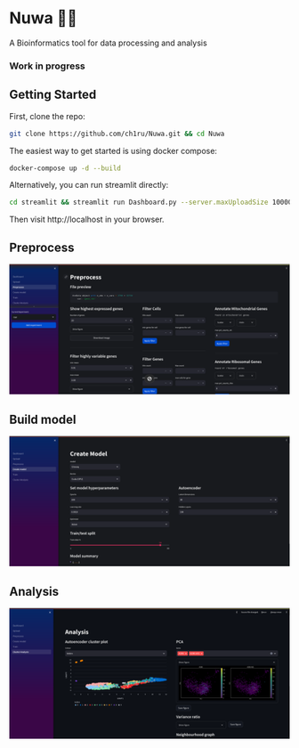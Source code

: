 # Nuwa 🧬🐍
A Bioinformatics tool for data processing and analysis

### **Work in progress**

## Getting Started

First, clone the repo:
```bash
git clone https://github.com/ch1ru/Nuwa.git && cd Nuwa
```

The easiest way to get started is using docker compose:
```bash
docker-compose up -d --build
```

Alternatively, you can run streamlit directly:
```bash
cd streamlit && streamlit run Dashboard.py --server.maxUploadSize 100000
```

Then visit http://localhost in your browser.

## Preprocess

![preprocess](screenshots/Preprocess.png "Preprocess data")

## Build model

![build model](screenshots/model.png "Build Model")

## Analysis

![Analysis](screenshots/Analysis.png "Analysis")
